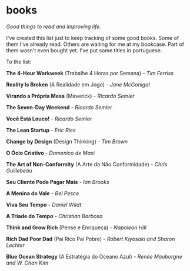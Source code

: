 # books

*Good things to read and improving life.*

I've created this list just to keep tracking of some good books. Some of them I've already read. Others are waiting for me at my bookcase. Part of them wasn't even bought yet. I've put some titles in portuguese.

To the list:

**The 4-Hour Workweek** (Trabalhe 4 Horas por Semana) - *Tim Ferriss*

**Reality Is Broken** (A Realidade em Jogo) - *Jane McGonigal*

**Virando a Própria Mesa** (Maverick) - *Ricardo Semler*

**The Seven-Day Weekend** - *Ricardo Semler*

**Você Está Louco!** - *Ricardo Semler*

**The Lean Startup** - *Eric Ries*

**Change by Design** (Design Thinking) - *Tim Brown*

**O Ócio Criativo** - *Domenico de Masi*

**The Art of Non-Conformity** (A Arte da Não Conformidade) - *Chris Guillebeau*

**Seu Cliente Pode Pagar Mais** - *Ian Brooks*

**A Menina do Vale** - *Bel Pesce*

**Viva Seu Tempo** - *Daniel Wildt*

**A Tríade do Tempo** - *Christian Barbosa*

**Think and Grow Rich** (Pense e Enriqueça) - *Napoleon Hill*

**Rich Dad Poor Dad** (Pai Rico Pai Pobre) - *Robert Kiyosaki and Sharon Lechter*

**Blue Ocean Strategy** (A Estratégia do Oceano Azul) - *Renée Mauborgne and W. Chan Kim*
